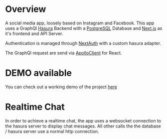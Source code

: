 # Overview

A social media app, loosely based on Instagram and Facebook. This app uses a GraphQl [Hasura](https://hasura.io/) Backend with a [PostgreSQL](https://www.postgresql.org/) Database and [Next.js](https://nextjs.org/) as it's frontend and API Server.

Authentication is managed through [NextAuth](https://next-auth.js.org/) with a custom hasura adapter.

The GraphQl request are send via [ApolloClient](https://www.apollographql.com/docs/react/) for React.

# DEMO available

You can check out a working demo of the project [here](https://fakestagram-sriechers.vercel.app/)

# Realtime Chat

In order to achieve a realtime chat, the app uses a websocket connection to the hasura server to display chat messages.
All other calls the the database / hasura server use a normal http connection.
